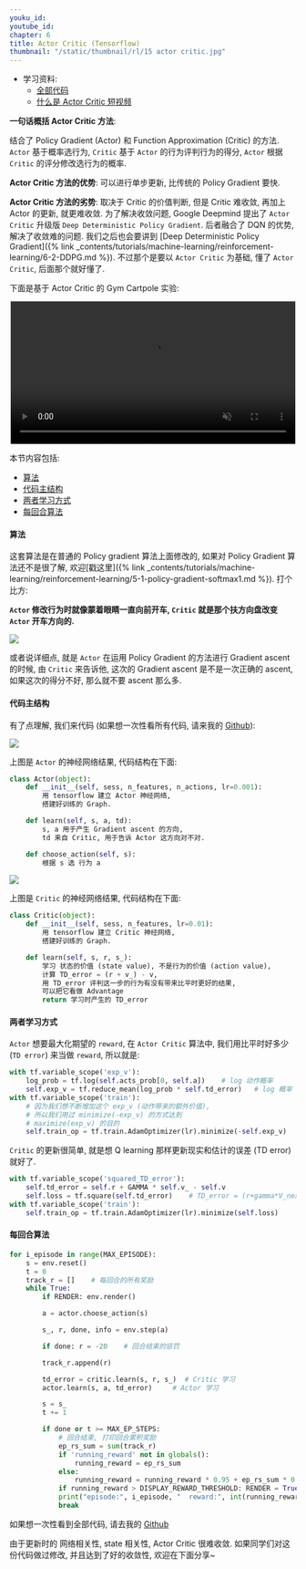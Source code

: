 ```yaml
---
youku_id: 
youtube_id: 
chapter: 6
title: Actor Critic (Tensorflow)
thumbnail: "/static/thumbnail/rl/15 actor critic.jpg"
---
```


* 学习资料:
  * [全部代码](https://github.com/MorvanZhou/tutorials/tree/master/Reinforcement_learning_TUT/8_Actor_Critic_Advantage)
  * [什么是 Actor Critic 短视频](#)

**一句话概括 Actor Critic 方法**:

结合了 Policy Gradient (Actor) 和 Function Approximation (Critic) 的方法.
`Actor` 基于概率选行为, `Critic` 基于 `Actor` 的行为评判行为的得分,
`Actor` 根据 `Critic` 的评分修改选行为的概率.

**Actor Critic 方法的优势**:
可以进行单步更新, 比传统的 Policy Gradient 要快.

**Actor Critic 方法的劣势**:
取决于 Critic 的价值判断, 但是 Critic 难收敛, 再加上 Actor 的更新, 就更难收敛.
为了解决收敛问题, Google Deepmind 提出了 `Actor Critic` 升级版 `Deep Deterministic Policy Gradient`.
后者融合了 DQN 的优势, 解决了收敛难的问题. 我们之后也会要讲到 [Deep Deterministic Policy Gradient]({% link _contents/tutorials/machine-learning/reinforcement-learning/6-2-DDPG.md %}).
不过那个是要以 `Actor Critic` 为基础, 懂了 `Actor Critic`, 后面那个就好懂了.

下面是基于 Actor Critic 的 Gym Cartpole 实验:

<div align="center">
<video width="500" controls loop autoplay muted>
  <source src="/static/results/rl/cartpole actor critic.mp4" type="video/mp4">
  Your browser does not support HTML5 video.
</video>
</div>

本节内容包括:

* [算法](#algorithm)
* [代码主结构](#main-structure)
* [两者学习方式](#learn)
* [每回合算法](#episode)


<h4 class="tut-h4-pad" id="algorithm">算法</h4>

这套算法是在普通的 Policy gradient 算法上面修改的, 如果对 Policy Gradient
算法还不是很了解, 欢迎[戳这里]({% link _contents/tutorials/machine-learning/reinforcement-learning/5-1-policy-gradient-softmax1.md %}).
打个比方:

**`Actor` 修改行为时就像蒙着眼睛一直向前开车, `Critic` 就是那个扶方向盘改变 `Actor`
开车方向的.**

<img class="course-image" src="/static/results/rl/6-1-1.png">

或者说详细点, 就是 `Actor` 在运用 Policy Gradient 的方法进行 Gradient ascent 的时候, 由
`Critic` 来告诉他, 这次的 Gradient ascent 是不是一次正确的 ascent, 如果这次的得分不好,
那么就不要 ascent 那么多.

<h4 class="tut-h4-pad" id="main-structure">代码主结构</h4>

有了点理解, 我们来代码 (如果想一次性看所有代码, 请来我的 [Github](https://github.com/MorvanZhou/tutorials/blob/master/Reinforcement_learning_TUT/8_Actor_Critic_Advantage/AC_CartPole.py)):

<img class="course-image" src="/static/results/rl/6-1-2.png">

上图是 `Actor` 的神经网络结果, 代码结构在下面:

```python
class Actor(object):
    def __init__(self, sess, n_features, n_actions, lr=0.001):
        用 tensorflow 建立 Actor 神经网络,
        搭建好训练的 Graph.

    def learn(self, s, a, td):
        s, a 用于产生 Gradient ascent 的方向,
        td 来自 Critic, 用于告诉 Actor 这方向对不对.

    def choose_action(self, s):
        根据 s 选 行为 a
```


<img class="course-image" src="/static/results/rl/6-1-3.png">

上图是 `Critic` 的神经网络结果, 代码结构在下面:

```python
class Critic(object):
    def __init__(self, sess, n_features, lr=0.01):
        用 tensorflow 建立 Critic 神经网络,
        搭建好训练的 Graph.

    def learn(self, s, r, s_):
        学习 状态的价值 (state value), 不是行为的价值 (action value),
        计算 TD_error = (r + v_) - v,
        用 TD_error 评判这一步的行为有没有带来比平时更好的结果,
        可以把它看做 Advantage
        return 学习时产生的 TD_error
```



<h4 class="tut-h4-pad" id="learn">两者学习方式</h4>

`Actor` 想要最大化期望的 `reward`, 在 `Actor Critic` 算法中, 我们用比平时好多少
(`TD error`) 来当做 `reward`, 所以就是:

```python
with tf.variable_scope('exp_v'):
    log_prob = tf.log(self.acts_prob[0, self.a])    # log 动作概率
    self.exp_v = tf.reduce_mean(log_prob * self.td_error)   # log 概率 * TD 方向
with tf.variable_scope('train'):
    # 因为我们想不断增加这个 exp_v (动作带来的额外价值),
    # 所以我们用过 minimize(-exp_v) 的方式达到
    # maximize(exp_v) 的目的
    self.train_op = tf.train.AdamOptimizer(lr).minimize(-self.exp_v)
```

`Critic` 的更新很简单, 就是想 Q learning 那样更新现实和估计的误差 (TD error) 就好了.

```python
with tf.variable_scope('squared_TD_error'):
    self.td_error = self.r + GAMMA * self.v_ - self.v
    self.loss = tf.square(self.td_error)    # TD_error = (r+gamma*V_next) - V_eval
with tf.variable_scope('train'):
    self.train_op = tf.train.AdamOptimizer(lr).minimize(self.loss)
```



<h4 class="tut-h4-pad" id="episode">每回合算法</h4>

```python
for i_episode in range(MAX_EPISODE):
    s = env.reset()
    t = 0
    track_r = []    # 每回合的所有奖励
    while True:
        if RENDER: env.render()

        a = actor.choose_action(s)

        s_, r, done, info = env.step(a)

        if done: r = -20    # 回合结束的惩罚

        track_r.append(r)

        td_error = critic.learn(s, r, s_)  # Critic 学习
        actor.learn(s, a, td_error)     # Actor 学习

        s = s_
        t += 1

        if done or t >= MAX_EP_STEPS:
            # 回合结束, 打印回合累积奖励
            ep_rs_sum = sum(track_r)
            if 'running_reward' not in globals():
                running_reward = ep_rs_sum
            else:
                running_reward = running_reward * 0.95 + ep_rs_sum * 0.05
            if running_reward > DISPLAY_REWARD_THRESHOLD: RENDER = True  # rendering
            print("episode:", i_episode, "  reward:", int(running_reward))
            break
```


如果想一次性看到全部代码, 请去我的 [Github](https://github.com/MorvanZhou/tutorials/blob/master/Reinforcement_learning_TUT/8_Actor_Critic_Advantage/AC_CartPole.py)

由于更新时的 网络相关性, state 相关性, Actor Critic 很难收敛. 如果同学们对这份代码做过修改,
并且达到了好的收敛性, 欢迎在下面分享~
